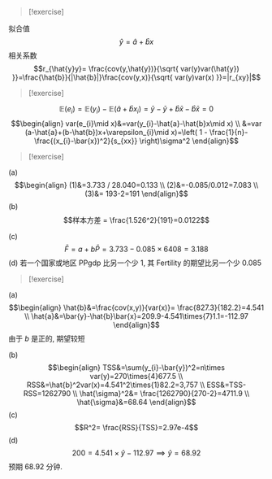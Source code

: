 > [!exercise]

拟合值
$$\hat{y}=\hat{a}+\hat{b}x$$
相关系数
$$r_{\hat{y}y}= \frac{cov(y,\hat{y})}{\sqrt{ var(y)var(\hat{y}) }}=\frac{\hat{b}}{|\hat{b}|}\frac{cov(y,x)}{\sqrt{ var(y)var(x) }}=|r_{xy}|$$

> [!exercise]

$$\mathbb E(e_{i})=\mathbb E(y_{i})-\mathbb E(\hat{a}+\hat{b}x_{i})=\bar{y}-\bar{y}+\hat{b}\bar{x}-\hat{b}\bar{x}=0$$
$$\begin{align}
var(e_{i}\mid x)&=var(y_{i}-\hat{a}-\hat{b}x\mid x) \\
&=var (a-\hat{a}+(b-\hat{b})x+\varepsilon_{i}\mid x)=\left( 1 - \frac{1}{n}- \frac{(x_{i}-\bar{x})^2}{s_{xx}} \right)\sigma^2
\end{align}$$
> [!exercise]

(a)
$$\begin{align}
(1)&=3.733 / 28.040=0.133 \\
(2)&=-0.085/0.012=7.083 \\
(3)&= 193-2=191
\end{align}$$
(b)
$$样本方差 = \frac{1.526^2}{191}=0.0122$$

(c)
$$\bar{F}=a+b\bar{P}=3.733-0.085\times 6408=3.188$$
(d)
若一个国家或地区 PPgdp 比另一个少 $1$, 其 Fertility 的期望比另一个少 $0.085$

> [!exercise]

(a)
$$\begin{align}
\hat{b}&=\frac{cov(x,y)}{var(x)}= \frac{827.3}{182.2}=4.541 \\
\hat{a}&=\bar{y}-\hat{b}\bar{x}=209.9-4.541\times{7}1.1=-112.97
\end{align}$$
由于 $b$ 是正的, 期望较短

(b)
$$\begin{align}
TSS&=\sum(y_{i}-\bar{y})^2=n\times var(y)=270\times{4}677.5 \\
RSS&=\hat{b}^2var(x)=4.541^2\times{1}82.2=3,757 \\
ESS&=TSS-RSS=1262790 \\
\hat{\sigma}^2&= \frac{1262790}{270-2}=4711.9 \\
\hat{\sigma}&=68.64
\end{align}$$
(c)
$$R^2= \frac{RSS}{TSS}=2.97e-4$$
(d)
$$200=4.541\times \hat{y}-112.97\implies \hat{y}=68.92$$
预期 $68.92$ 分钟.